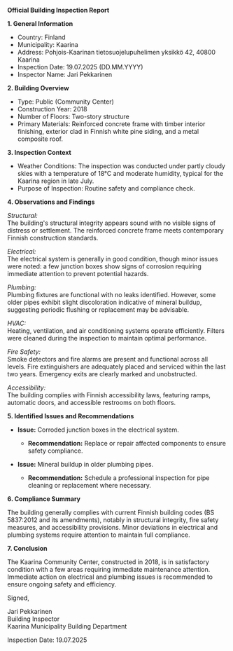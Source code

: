 **Official Building Inspection Report**

**1. General Information**

- Country: Finland
- Municipality: Kaarina
- Address: Pohjois-Kaarinan tietosuojelupuhelimen yksikkö 42, 40800 Kaarina
- Inspection Date: 19.07.2025 (DD.MM.YYYY)
- Inspector Name: Jari Pekkarinen

**2. Building Overview**

- Type: Public (Community Center)
- Construction Year: 2018
- Number of Floors: Two-story structure
- Primary Materials: Reinforced concrete frame with timber interior finishing, exterior clad in Finnish white pine siding, and a metal composite roof.

**3. Inspection Context**

- Weather Conditions: The inspection was conducted under partly cloudy skies with a temperature of 18°C and moderate humidity, typical for the Kaarina region in late July.
- Purpose of Inspection: Routine safety and compliance check.

**4. Observations and Findings**

*Structural:*  
The building's structural integrity appears sound with no visible signs of distress or settlement. The reinforced concrete frame meets contemporary Finnish construction standards.

*Electrical:*  
The electrical system is generally in good condition, though minor issues were noted: a few junction boxes show signs of corrosion requiring immediate attention to prevent potential hazards.

*Plumbing:*  
Plumbing fixtures are functional with no leaks identified. However, some older pipes exhibit slight discoloration indicative of mineral buildup, suggesting periodic flushing or replacement may be advisable.

*HVAC:*  
Heating, ventilation, and air conditioning systems operate efficiently. Filters were cleaned during the inspection to maintain optimal performance.

*Fire Safety:*  
Smoke detectors and fire alarms are present and functional across all levels. Fire extinguishers are adequately placed and serviced within the last two years. Emergency exits are clearly marked and unobstructed.

*Accessibility:*  
The building complies with Finnish accessibility laws, featuring ramps, automatic doors, and accessible restrooms on both floors.

**5. Identified Issues and Recommendations**

- **Issue:** Corroded junction boxes in the electrical system.
  - **Recommendation:** Replace or repair affected components to ensure safety compliance.

- **Issue:** Mineral buildup in older plumbing pipes.
  - **Recommendation:** Schedule a professional inspection for pipe cleaning or replacement where necessary.

**6. Compliance Summary**

The building generally complies with current Finnish building codes (BS 5837:2012 and its amendments), notably in structural integrity, fire safety measures, and accessibility provisions. Minor deviations in electrical and plumbing systems require attention to maintain full compliance.

**7. Conclusion**

The Kaarina Community Center, constructed in 2018, is in satisfactory condition with a few areas requiring immediate maintenance attention. Immediate action on electrical and plumbing issues is recommended to ensure ongoing safety and efficiency. 

Signed,

Jari Pekkarinen  
Building Inspector  
Kaarina Municipality Building Department  

Inspection Date: 19.07.2025
